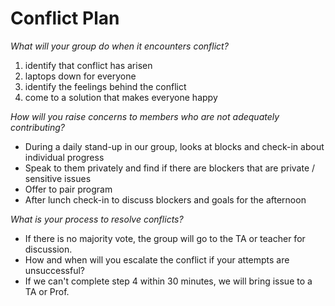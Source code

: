 # Conflict Plan

*What will your group do when it encounters conflict?*

1. identify that conflict has arisen
2. laptops down for everyone
3. identify the feelings behind the conflict
4. come to a solution that makes everyone happy

*How will you raise concerns to members who are not adequately contributing?*

- During a daily stand-up in our group, looks at blocks and check-in about individual progress
- Speak to them privately and find if there are blockers that are private / sensitive issues
- Offer to pair program
- After lunch check-in to discuss blockers and goals for the afternoon

*What is your process to resolve conflicts?*

- If there is no majority vote, the group will go to the TA or teacher for discussion.
- How and when will you escalate the conflict if your attempts are unsuccessful?
- If we can't complete step 4 within 30 minutes, we will bring issue to a TA or Prof.